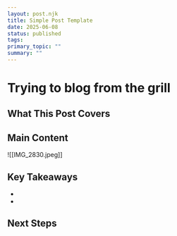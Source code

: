 ```yaml
---
layout: post.njk
title: Simple Post Template
date: 2025-06-08
status: published
tags: 
primary_topic: ""
summary: ""
---
```


# Trying to blog from the grill

## What This Post Covers

## Main Content

![[IMG_2830.jpeg]]

## Key Takeaways
- 
- 

## Next Steps